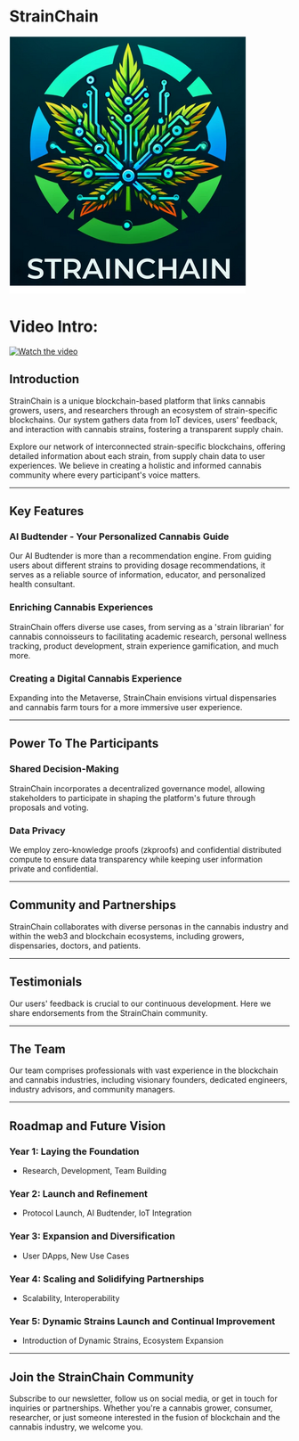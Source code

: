 # StrainChain
![StrainChain Logo](strainchain-logo-transparent.png)

# Video Intro:
[![Watch the video](https://i9.ytimg.com/vi_webp/GjeTR77qquw/mq2.webp?sqp=CMjikqsG-oaymwEmCMACELQB8quKqQMa8AEB-AH-CYAC0AWKAgwIABABGEkgWyhlMA8=&rs=AOn4CLBE6g6WC4Vmnhd0To78ZvQP3-5t0Q)](https://www.loom.com/embed/12ce7f1287684b6f889ee6fbe77cc4e0?sid=004631d7-5f16-40d6-a1b4-8221da8de920)



## Introduction

StrainChain is a unique blockchain-based platform that links cannabis growers, users, and researchers through an ecosystem of strain-specific blockchains. Our system gathers data from IoT devices, users' feedback, and interaction with cannabis strains, fostering a transparent supply chain.

Explore our network of interconnected strain-specific blockchains, offering detailed information about each strain, from supply chain data to user experiences. We believe in creating a holistic and informed cannabis community where every participant's voice matters.

---

## Key Features

### AI Budtender - Your Personalized Cannabis Guide

Our AI Budtender is more than a recommendation engine. From guiding users about different strains to providing dosage recommendations, it serves as a reliable source of information, educator, and personalized health consultant.

### Enriching Cannabis Experiences

StrainChain offers diverse use cases, from serving as a 'strain librarian' for cannabis connoisseurs to facilitating academic research, personal wellness tracking, product development, strain experience gamification, and much more.

### Creating a Digital Cannabis Experience

Expanding into the Metaverse, StrainChain envisions virtual dispensaries and cannabis farm tours for a more immersive user experience.

---

## Power To The Participants

### Shared Decision-Making

StrainChain incorporates a decentralized governance model, allowing stakeholders to participate in shaping the platform's future through proposals and voting.

### Data Privacy

We employ zero-knowledge proofs (zkproofs) and confidential distributed compute to ensure data transparency while keeping user information private and confidential.

---

## Community and Partnerships

StrainChain collaborates with diverse personas in the cannabis industry and within the web3 and blockchain ecosystems, including growers, dispensaries, doctors, and patients.

---

## Testimonials

Our users' feedback is crucial to our continuous development. Here we share endorsements from the StrainChain community.

---

## The Team

Our team comprises professionals with vast experience in the blockchain and cannabis industries, including visionary founders, dedicated engineers, industry advisors, and community managers.

---

## Roadmap and Future Vision

### Year 1: Laying the Foundation
- Research, Development, Team Building

### Year 2: Launch and Refinement
- Protocol Launch, AI Budtender, IoT Integration

### Year 3: Expansion and Diversification
- User DApps, New Use Cases

### Year 4: Scaling and Solidifying Partnerships
- Scalability, Interoperability

### Year 5: Dynamic Strains Launch and Continual Improvement
- Introduction of Dynamic Strains, Ecosystem Expansion

---

## Join the StrainChain Community

Subscribe to our newsletter, follow us on social media, or get in touch for inquiries or partnerships. Whether you're a cannabis grower, consumer, researcher, or just someone interested in the fusion of blockchain and the cannabis industry, we welcome you.
